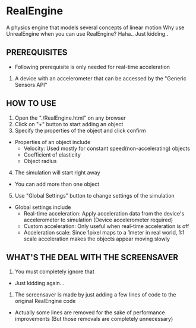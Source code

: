 # RealEngine
A physics engine that models several concepts of linear motion
Why use UnrealEngine when you can use RealEngine?
Haha.. Just kidding..

## PREREQUISITES
* Following prerequisite is only needed for real-time acceleration
1. A device with an accelerometer that can be accessed by the "Generic Sensors API"

## HOW TO USE
1. Open the "./RealEngine.html" on any browser
2. Click on "+" button to start adding an object
3. Specify the properties of the object and click confirm
* Properties of an object include
  - Velocity: Used mostly for constant speed(non-accelerating) objects
  - Coefficient of elasticity
  - Object radius
4. The simulation will start right away
* You can add more than one object
5. Use "Global Settings" button to change settings of the simulation
* Global settings include
  - Real-time acceleration: Apply acceleration data from the device's accelerometer to simulation (Device accelerometer required)
  - Custom acceleration: Only useful when real-time acceleration is off
  - Acceleration scale: Since 1pixel maps to a 1meter in real world, 1:1 scale acceleration makes the objects appear moving slowly
  
 ## WHAT'S THE DEAL WITH THE SCREENSAVER
 1. You must completely ignore that
 * Just kidding again...
 1. The screensaver is made by just adding a few lines of code to the original RealEngine code
 * Actually some lines are removed for the sake of performance improvements (But those removals are completely unnecessary)
